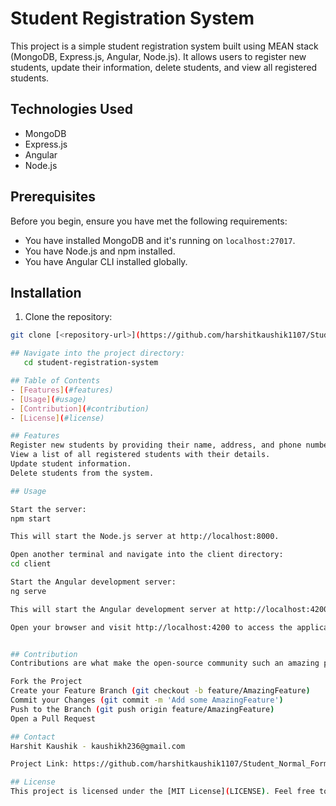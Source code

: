 # Student Registration System

This project is a simple student registration system built using MEAN stack (MongoDB, Express.js, Angular, Node.js). It allows users to register new students, update their information, delete students, and view all registered students.

## Technologies Used

- MongoDB
- Express.js
- Angular
- Node.js

## Prerequisites

Before you begin, ensure you have met the following requirements:
- You have installed MongoDB and it's running on `localhost:27017`.
- You have Node.js and npm installed.
- You have Angular CLI installed globally.

## Installation

1. Clone the repository:

```bash
git clone [<repository-url>](https://github.com/harshitkaushik1107/Student_Normal_Form.git)

## Navigate into the project directory:
   cd student-registration-system

## Table of Contents
- [Features](#features)
- [Usage](#usage)
- [Contribution](#contribution)
- [License](#license)

## Features
Register new students by providing their name, address, and phone number.
View a list of all registered students with their details.
Update student information.
Delete students from the system.

## Usage

Start the server:
npm start

This will start the Node.js server at http://localhost:8000.

Open another terminal and navigate into the client directory:
cd client

Start the Angular development server:
ng serve

This will start the Angular development server at http://localhost:4200.

Open your browser and visit http://localhost:4200 to access the application.


## Contribution
Contributions are what make the open-source community such an amazing place to learn, inspire, and create. Any contributions you make are greatly appreciated.

Fork the Project
Create your Feature Branch (git checkout -b feature/AmazingFeature)
Commit your Changes (git commit -m 'Add some AmazingFeature')
Push to the Branch (git push origin feature/AmazingFeature)
Open a Pull Request

## Contact
Harshit Kaushik - kaushikh236@gmail.com

Project Link: https://github.com/harshitkaushik1107/Student_Normal_Form.git

## License
This project is licensed under the [MIT License](LICENSE). Feel free to use, modify, and distribute it as needed.
